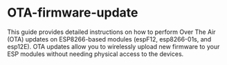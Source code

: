 # OTA-firmware-update
This guide provides detailed instructions on how to perform Over The Air (OTA) updates on ESP8266-based modules (espF12, esp8266-01s, and esp12E). OTA updates allow you to wirelessly upload new firmware to your ESP modules without needing physical access to the devices.
